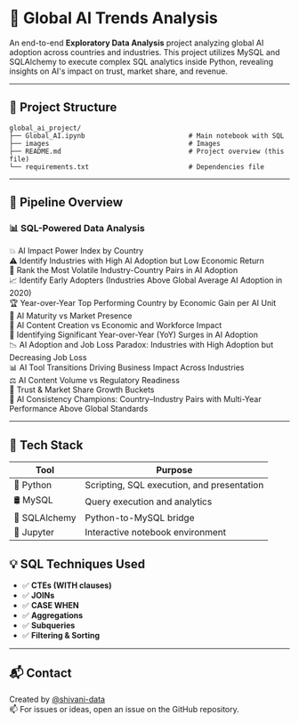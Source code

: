 # 🤖 Global AI Trends Analysis

An end-to-end **Exploratory Data Analysis** project analyzing global AI adoption across countries and industries. This project utilizes MySQL and SQLAlchemy to execute complex SQL analytics inside Python, revealing insights on AI's impact on trust, market share, and revenue.

---

## 📁 Project Structure

```
global_ai_project/
├── Global_AI.ipynb                          # Main notebook with SQL
├── images                                   # Images
├── README.md                                # Project overview (this file)
└── requirements.txt                         # Dependencies file
```

---

## 🚀 Pipeline Overview

### 📊  SQL-Powered Data Analysis
💥 AI Impact Power Index by Country <br>
⚠️ Identify Industries with High AI Adoption but Low Economic Return<br>
🔁 Rank the Most Volatile Industry-Country Pairs in AI Adoption<br>
📈 Identify Early Adopters (Industries Above Global Average AI Adoption in 2020)<br>
🏆 Year-over-Year Top Performing Country by Economic Gain per AI Unit<br>
🧠 AI Maturity vs Market Presence<br>
🔐 AI Content Creation vs Economic and Workforce Impact<br>
🧮 Identifying Significant Year-over-Year (YoY) Surges in AI Adoption<br>
📉 AI Adoption and Job Loss Paradox: Industries with High Adoption but Decreasing Job Loss<br>
📊 AI Tool Transitions Driving Business Impact Across Industries<br>
⚖️ AI Content Volume vs Regulatory Readiness<br>
🎯 Trust & Market Share Growth Buckets<br>
🎯 AI Consistency Champions: Country–Industry Pairs with Multi-Year Performance Above Global Standards<br>

---

## 🔧 Tech Stack

| Tool           | Purpose                                  |
|----------------|------------------------------------------|
| 🐍 Python      | Scripting, SQL execution, and presentation |
| 🛢️ MySQL       | Query execution and analytics            |
| 🔌 SQLAlchemy  | Python-to-MySQL bridge                   |
| 📓 Jupyter     | Interactive notebook environment         |

## 💡 SQL Techniques Used

- ✅ **CTEs (WITH clauses)** 
- ✅ **JOINs** 
- ✅ **CASE WHEN** 
- ✅ **Aggregations**
- ✅ **Subqueries** 
- ✅ **Filtering & Sorting**

---

## 📬 Contact

Created by [@shivani-data](https://github.com/shivani-data)  
📫 For issues or ideas, open an issue on the GitHub repository.
 

